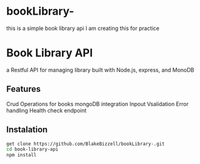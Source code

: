 # bookLibrary-
this is a simple book library api 
I am creating this for practice 

# Book Library API 

a Restful API for managing library built with Node.js, express, and MonoDB 

## Features 

Crud Operations for books 
mongoDB integration 
Inpout Vsalidation 
Error handling 
Health check endpoint 

## Instalation 

```bash 
get clone https://github.com/BlakeBizzell/bookLibrary-.git
cd book-library-api
npm install